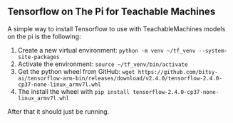 ## Tensorflow on The Pi for Teachable Machines

A simple way to install Tensorflow to use with TeachableMachines models on the pi is the following:

1. Create a new virtual environment: ``python -m venv ~/tf_venv --system-site-packages``
1. Activate the environment: ``source ~/tf_venv/bin/activate``
1. Get the python wheel from GitHub: ``wget https://github.com/bitsy-ai/tensorflow-arm-bin/releases/download/v2.4.0/tensorflow-2.4.0-cp37-none-linux_armv7l.whl``
1. The install the wheel with ``pip install tensorflow-2.4.0-cp37-none-linux_armv7l.whl``


After that it should just be running.
